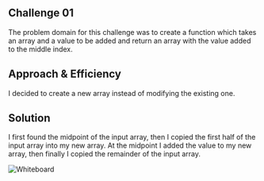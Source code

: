 ## Challenge 01
The problem domain for this challenge was to create a function which takes an array and a value to be added and return an array with the value added to the middle index.

## Approach & Efficiency
I decided to create a new array instead of modifying the existing one.

## Solution
I first found the midpoint of the input array, then I copied the first half of the input array into my new array. At the midpoint I added the value to my new array, then finally I copied the remainder of the input array.

![Whiteboard]()